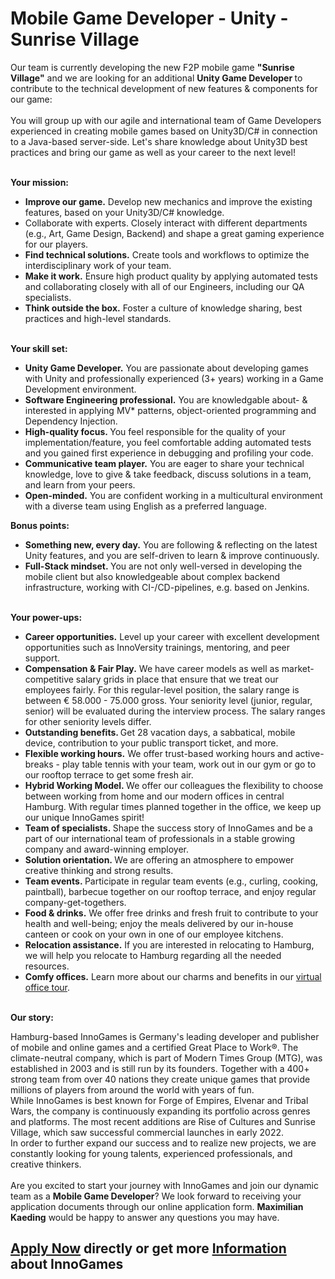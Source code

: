 <h1>Mobile Game Developer - Unity - Sunrise Village</h1>
<p><span>Our team is currently developing the new F2P mobile game <strong>&quot;</strong></span><strong>Sunrise Village</strong><span><strong>&quot;</strong> and we are looking for an additional </span><strong>Unity Game Developer</strong><b> </b><span>to contribute to the technical development of new features &amp; components for our game:<br /><br /></span><span></span><span>You will group up with our agile and international team of Game Developers experienced in creating mobile games based on Unity3D/C# in connection to a Java-based server-side. Let's share knowledge about Unity3D best practices and bring our game as well as your career to the next level!</span></p><p><strong><br />Your mission:</strong></p><ul><li><strong>Improve our game.</strong> Develop new mechanics and improve the existing features, based on your Unity3D/C# knowledge.</li><li>Collaborate with experts. Closely interact with different departments (e.g., Art, Game Design, Backend) and shape a great gaming experience for our players.</li><li><strong>Find technical solutions.</strong> Create tools and workflows to optimize the interdisciplinary work of your team.</li><li><strong>Make it work.</strong> Ensure high product quality by applying automated tests and collaborating closely with all of our Engineers, including our QA specialists.</li><li><strong>Think outside the box.</strong> Foster a culture of knowledge sharing, best practices and high-level standards.</li></ul><p><span><strong><br />Your skill set:</strong><br /></span></p><ul><li><strong>Unity Game Developer.</strong> You are passionate about developing games with Unity and professionally experienced (3+ years) working in a Game Development environment.</li><li><strong>Software Engineering professional.</strong> You are knowledgable about- &amp; interested in applying MV* patterns, object-oriented programming and Dependency Injection.</li><li><strong>High-quality focus.</strong><b> </b>You feel responsible for the quality of your implementation/feature, you feel comfortable adding automated tests and you gained first experience in debugging and profiling your code.</li><li><strong>Communicative team player.</strong> You are eager to share your technical knowledge, love to give &amp; take feedback, discuss solutions in a team, and learn from your peers.</li><li><strong>Open-minded.</strong> You are confident working in a multicultural environment with a diverse team using English as a preferred language.</li></ul><div><strong>Bonus points:</strong></div><ul><li><strong>Something new, every day.</strong> You are following &amp; reflecting on the latest Unity features, and you are self-driven to learn &amp; improve continuously.</li><li><strong>Full-Stack mindset. </strong>You are not only well-versed in developing the mobile client but also knowledgeable about complex backend infrastructure, working with CI-/CD-pipelines, e.g. based on Jenkins.</li></ul><p><strong><br />Your power-ups:<br /></strong></p><ul><li><strong>Career opportunities.</strong> Level up your career with excellent development opportunities such as InnoVersity trainings, mentoring, and peer support.</li><li><strong>Compensation &amp; Fair Play</strong><span style="color: rgb(29,28,29);"><strong>.</strong> We have career models as well as market-competitive salary grids in place that ensure that we treat our employees fairly. For this </span>regular<span style="color: rgb(29,28,29);">-level position, the salary range is between </span>€ 58.000 - 75.000<span style="color: rgb(29,28,29);"> gross. Your seniority level (junior, regular, senior) will be evaluated during the interview process. The salary ranges for other seniority levels differ.</span></li><li><strong>Outstanding benefits. </strong>Get 28 vacation days, a sabbatical, mobile device, contribution to your public transport ticket, and more.</li><li><strong>Flexible working hours.</strong> We offer trust-based working hours and active-breaks - play table tennis with your team, work out in our gym or go to our rooftop terrace to get some fresh air.</li><li><strong>Hybrid Working Model.</strong><b> </b>We offer our colleagues the flexibility to choose between working from home and our modern offices in central Hamburg. With regular times planned together in the office, we keep up our unique InnoGames spirit!</li><li><strong>Team of specialists.</strong><b> </b>Shape the success story of InnoGames and be a part of our international team of professionals in a stable growing company and award-winning employer.</li><li><strong>Solution orientation.</strong><b> </b>We are offering an atmosphere to empower creative thinking and strong results.</li><li><strong>Team events. </strong>Participate in regular team events (e.g., curling, cooking, paintball), barbecue together on our rooftop terrace, and enjoy regular company-get-togethers.</li><li><strong>Food &amp; drinks.</strong> We offer free drinks and fresh fruit to contribute to your health and well-being; enjoy the meals delivered by our in-house canteen or cook on your own in one of our employee kitchens.</li><li><strong>Relocation assistance.</strong> If you are interested in relocating to Hamburg, we will help you relocate to Hamburg regarding all the needed resources.</li><li><strong>Comfy offices.</strong> Learn more about our charms and benefits in our <a target="_blank" href="https://www.youtube.com/watch?v=yZR6GlDxRag&amp;feature=youtu.be">virtual office tour</a>.<strong style="text-align: left;"></strong></li></ul><p><span><strong><br />Our story:</strong><br /></span></p><p><span>Hamburg-based InnoGames is Germany's leading developer and publisher of mobile and online games and a certified Great Place to Work®. The climate-neutral company, which is part of Modern Times Group (MTG), was established in 2003 and is still run by its founders. Together with a 400+ strong team from over 40 nations they create unique games that provide millions of players from around the world with years of fun. <br />While InnoGames is best known for Forge of Empires, Elvenar and Tribal Wars, the company is continuously expanding its portfolio across genres and platforms. The most recent additions are Rise of Cultures and Sunrise Village, which saw successful commercial launches in early 2022. <br />In order to further expand our success and to realize new projects, we are constantly looking for young talents, experienced professionals, and creative thinkers.<br /><br /></span><span></span><span>Are you excited to start your journey with InnoGames and join our dynamic team as a </span><strong>Mobile Game Developer</strong><span>? </span><span>We look forward to receiving your application documents through our online application form. </span><strong>Maximilian Kaeding</strong><span> would be happy to answer any questions you may have.</span></p>

<h2><a href="https://jobs.jobvite.com/careers/innogames/job/onayifw7/apply?__jvst=Job+Board&__jvsd=github_jobs_repo">Apply Now</a> directly or get more <a href="https://www.innogames.com/career/detail/job/mobile-game-developer-unity-sunrise-village/?s=github_jobs_repo">Information</a> about InnoGames</h2>